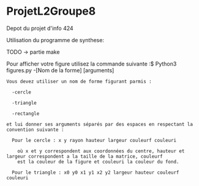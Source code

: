 # ProjetL2Groupe8
Depot du projet d'info 424

Utilisation du programme de synthese:

  TODO -> partie make
  
  
  Pour afficher votre figure utilisez la commande suivante :$ Python3 figures.py -[Nom de la forme] [arguments]
  
    Vous devez utiliser un nom de forme figurant parmis :
    
      -cercle
      
      -triangle
      
      -rectangle
      
    et lui donner ses arguments séparés par des espaces en respectant la convention suivante :
    
      Pour le cercle : x y rayon hauteur largeur couleurf couleuri
      
        où x et y correspondent aux coordonnées du centre, hauteur et largeur correspondent a la taille de la matrice, couleurf
        est la couleur de la figure et couleuri la couleur du fond.
        
      Pour le triangle : x0 y0 x1 y1 x2 y2 largeur hauteur couleurf couleuri
        
